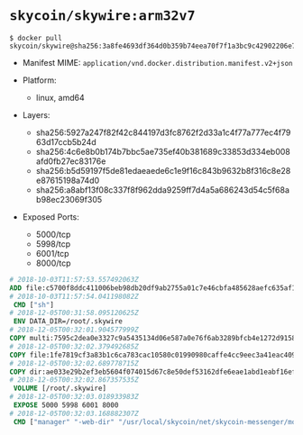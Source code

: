 # `skycoin/skywire:arm32v7`

```console
$ docker pull skycoin/skywire@sha256:3a8fe4693df364d0b359b74eea70f7f1a3bc9c42902206e749dab9520b7c92a6
```

- Manifest MIME: `application/vnd.docker.distribution.manifest.v2+json`

- Platform: 
	- linux, amd64

- Layers:
	- sha256:5927a247f82f42c844197d3fc8762f2d33a1c4f77a777ec4f7963d17ccb5b24d
	- sha256:4c6e8b0b174b7bbc5ae735ef40b381689c33853d334eb008afd0fb27ec83176e
	- sha256:b5d59197f5de81edaeaede6c1e9f16c843b9632b8f316c8e28e87615198a74d0
	- sha256:a8abf13f08c337f8f962dda9259ff7d4a5a686243d54c5f68ab98ec23069f305

- Exposed Ports:
	- 5000/tcp
	- 5998/tcp
	- 6001/tcp
	- 8000/tcp

```dockerfile
# 2018-10-03T11:57:53.557492063Z
ADD file:c5700f8ddc411006beb98db20df9ab2755a01c7e46cbfa485628aefc635af125 in / 
# 2018-10-03T11:57:54.041198082Z
 CMD ["sh"]
# 2018-12-05T00:31:58.095120625Z
 ENV DATA_DIR=/root/.skywire
# 2018-12-05T00:32:01.904577999Z
COPY multi:7595c2dea0e3327c9a5435134d06e587a0e76f6ab3289bfcb4e1272d91589f52 in /bin/ 
# 2018-12-05T00:32:02.379492685Z
COPY file:1fe7819cf3a83b1c6ca783cac10580c01990980caffe4cc9eec3a41eac409db6 in . 
# 2018-12-05T00:32:02.689778715Z
COPY dir:ae033e29b2ef3eb5604f074015d67c8e50def53162dfe6eae1abd1eabf16ef3d in /usr/local/skycoin/net/skycoin-messenger/monitor/web/dist-manager 
# 2018-12-05T00:32:02.867357535Z
 VOLUME [/root/.skywire]
# 2018-12-05T00:32:03.018933983Z
 EXPOSE 5000 5998 6001 8000
# 2018-12-05T00:32:03.168882307Z
 CMD ["manager" "-web-dir" "/usr/local/skycoin/net/skycoin-messenger/monitor/web/dist-manager"]
```

